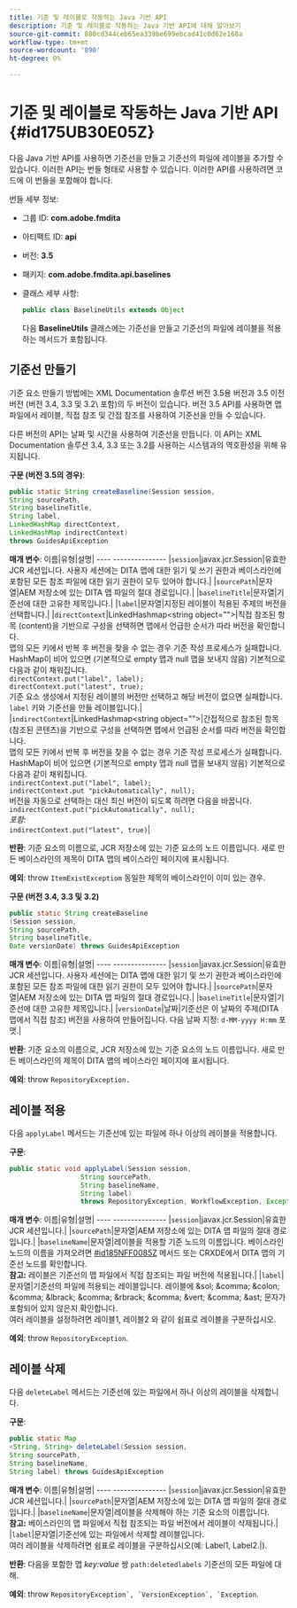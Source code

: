 ```yaml
---
title: 기준 및 레이블로 작동하는 Java 기반 API
description: 기준 및 레이블로 작동하는 Java 기반 API에 대해 알아보기
source-git-commit: 880cd344ceb65ea339be699ebcad41c0d62e168a
workflow-type: tm+mt
source-wordcount: '890'
ht-degree: 0%

---
```


# 기준 및 레이블로 작동하는 Java 기반 API {#id175UB30E05Z}

다음 Java 기반 API를 사용하면 기준선을 만들고 기준선의 파일에 레이블을 추가할 수 있습니다. 이러한 API는 번들 형태로 사용할 수 있습니다. 이러한 API를 사용하려면 코드에 이 번들을 포함해야 합니다.

번들 세부 정보:

- 그룹 ID: **com.adobe.fmdita**

- 아티팩트 ID: **api**

- 버전: **3.5**

- 패키지: **com.adobe.fmdita.api.baselines**

- 클래스 세부 사항:

  ```JAVA
  public class BaselineUtils extends Object
  ```

  다음 **BaselineUtils** 클래스에는 기준선을 만들고 기준선의 파일에 레이블을 적용하는 메서드가 포함됩니다.


## 기준선 만들기

기준 요소 만들기 방법에는 XML Documentation 솔루션 버전 3.5용 버전과 3.5 이전 버전 \(버전 3.4, 3.3 및 3.2\ 포함)의 두 버전이 있습니다. 버전 3.5 API를 사용하면 맵 파일에서 레이블, 직접 참조 및 간접 참조를 사용하여 기준선을 만들 수 있습니다.

다른 버전의 API는 날짜 및 시간을 사용하여 기준선을 만듭니다. 이 API는 XML Documentation 솔루션 3.4, 3.3 또는 3.2를 사용하는 시스템과의 역호환성을 위해 유지됩니다.

**구문 \(버전 3.5의 경우\)**:

```JAVA
public static String createBaseline(Session session, 
String sourcePath, 
String baselineTitle, 
String label, 
LinkedHashMap directContext, 
LinkedHashMap indirectContext) 
throws GuidesApiException
```

**매개 변수**: 이름|유형|설명| ---- --------------- |`session`|javax.jcr.Session|유효한 JCR 세션입니다. 사용자 세션에는 DITA 맵에 대한 읽기 및 쓰기 권한과 베이스라인에 포함된 모든 참조 파일에 대한 읽기 권한이 모두 있어야 합니다.| |`sourcePath`|문자열|AEM 저장소에 있는 DITA 맵 파일의 절대 경로입니다.| |`baselineTitle`|문자열|기준선에 대한 고유한 제목입니다.| |`label`|문자열|지정된 레이블이 적용된 주제의 버전을 선택합니다.| |`directContext`|LinkedHashmap&lt;string object=&quot;&quot;>|직접 참조된 항목 \(content\)을 기반으로 구성을 선택하면 맵에서 언급한 순서가 따라 버전을 확인합니다. <br> 맵의 모든 키에서 반복 후 버전을 찾을 수 없는 경우 기준 작성 프로세스가 실패합니다. <br> HashMap이 비어 있으면 \(기본적으로 empty 맵과 null 맵을 보내지 않음\) 기본적으로 다음과 같이 채워집니다. <br>`directContext.put("label", label);` <br> `directContext.put("latest", true);` <br> 기준 요소 생성에서 지정된 레이블의 버전만 선택하고 해당 버전이 없으면 실패합니다. `label` 키와 기준선을 만들 레이블입니다.| |`indirectContext`|LinkedHashmap&lt;string object=&quot;&quot;>|간접적으로 참조된 항목 \(참조된 콘텐츠\)을 기반으로 구성을 선택하면 맵에서 언급된 순서를 따라 버전을 확인합니다. <br> 맵의 모든 키에서 반복 후 버전을 찾을 수 없는 경우 기준 작성 프로세스가 실패합니다. <br> HashMap이 비어 있으면 \(기본적으로 empty 맵과 null 맵을 보내지 않음\) 기본적으로 다음과 같이 채워집니다. <br>`indirectContext.put("label", label);` <br>`indirectContext.put "pickAutomatically", null);` <br> 버전을 자동으로 선택하는 대신 최신 버전이 되도록 하려면 다음을 바꿉니다. <br>`indirectContext.put("pickAutomatically", null);` <br> _포함:_ <br>`indirectContext.put("latest", true)`|

**반환**: 기준 요소의 이름으로, JCR 저장소에 있는 기준 요소의 노드 이름입니다. 새로 만든 베이스라인의 제목이 DITA 맵의 베이스라인 페이지에 표시됩니다.

**예외**: throw ``ItemExistExceptiom`` 동일한 제목의 베이스라인이 이미 있는 경우.

**구문 \(버전 3.4, 3.3 및 3.2\)**

```JAVA
public static String createBaseline
(Session session, 
String sourcePath, 
String baselineTitle, 
Date versionDate) throws GuidesApiException
```

**매개 변수**: 이름|유형|설명| ---- --------------- |`session`|javax.jcr.Session|유효한 JCR 세션입니다. 사용자 세션에는 DITA 맵에 대한 읽기 및 쓰기 권한과 베이스라인에 포함된 모든 참조 파일에 대한 읽기 권한이 모두 있어야 합니다.| |``sourcePath``|문자열|AEM 저장소에 있는 DITA 맵 파일의 절대 경로입니다.| |`baselineTitle`|문자열|기준선에 대한 고유한 제목입니다.| |`versionDate`|날짜|기준선은 이 날짜의 주제\(DITA 맵에서 직접 참조\) 버전을 사용하여 만들어집니다. 다음 날짜 지정: `d-MM-yyyy H:mm` 포맷.|

**반환**: 기준 요소의 이름으로, JCR 저장소에 있는 기준 요소의 노드 이름입니다. 새로 만든 베이스라인의 제목이 DITA 맵의 베이스라인 페이지에 표시됩니다.

**예외**: throw ``RepositoryException.``

## 레이블 적용

다음 ``applyLabel`` 메서드는 기준선에 있는 파일에 하나 이상의 레이블을 적용합니다.

**구문**:

```JAVA
public static void applyLabel(Session session,
                  String sourcePath,
                  String baselineName,
                  String label)
                  throws RepositoryException, WorkflowException, Exception
```

**매개 변수**: 이름|유형|설명| ---- --------------- |`session`|javax.jcr.Session|유효한 JCR 세션입니다.| |`sourcePath`|문자열|AEM 저장소에 있는 DITA 맵 파일의 절대 경로입니다.| |``baselineName``|문자열|레이블을 적용할 기준 노드의 이름입니다. 베이스라인 노드의 이름을 가져오려면 [\#id185NFF0085Z](#id185NFF0085Z) 메서드 또는 CRXDE에서 DITA 맵의 기준선 노드를 확인합니다.<br> **참고:** 레이블은 기준선의 맵 파일에서 직접 참조되는 파일 버전에 적용됩니다.| |`label`|문자열|기준선의 파일에 적용되는 레이블입니다. 레이블에 &amp;sol; &amp;comma; &amp;colon; &amp;comma; &amp;lbrack; &amp;comma; &amp;rbrack; &amp;comma; &amp;vert; &amp;comma; &amp;ast; 문자가 포함되어 있지 않은지 확인합니다. <br> 여러 레이블을 설정하려면 레이블1, 레이블2 와 같이 쉼표로 레이블을 구분하십시오.

**예외**: throw `RepositoryException`.

## 레이블 삭제

다음 ``deleteLabel`` 메서드는 기준선에 있는 파일에서 하나 이상의 레이블을 삭제합니다.

**구문**:

```JAVA
public static Map
<String, String> deleteLabel(Session session, 
String sourcePath, 
String baselineName, 
String label) throws GuidesApiException
```

**매개 변수**: 이름|유형|설명| ---- --------------- |`session`|javax.jcr.Session|유효한 JCR 세션입니다.| |`sourcePath`|문자열|AEM 저장소에 있는 DITA 맵 파일의 절대 경로입니다.| |`baselineName`|문자열|레이블을 삭제해야 하는 기준 요소의 이름입니다. <br> **참고:** 베이스라인의 맵 파일에서 직접 참조되는 파일 버전에서 레이블이 삭제됩니다.| |`label`|문자열|기준선에 있는 파일에서 삭제할 레이블입니다. <br> 여러 레이블을 삭제하려면 쉼표로 레이블을 구분하십시오(예: Label1, Label2.|).

**반환**: 다음을 포함한 맵 *key:value* 쌍 `path:deletedlabels` 기준선의 모든 파일에 대해.

**예외**: throw ``RepositoryException`, `VersionException`, `Exception``.
